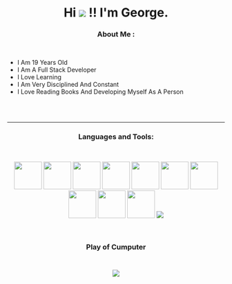 <!-- Intro -->


<h1 align="center">Hi <img src="https://media.tenor.com/kGe0A0NBA8kAAAAi/one-piece-pixel.gif" style="width: 4rem height: 4rem"/>  !! I'm George.</h1<img src="https://media.tenor.com/kGe0A0NBA8kAAAAi/one-piece-pixel.gif" style="width: 4rem height: 4rem"/> 
<h3 align="center">About Me :</h3>  
<br>
<ul>
    <li>I Am 19 Years Old</li>
    <li>I Am A Full Stack Developer</li>
    <li>I Love Learning</li>
    <li>I Am Very Disciplined And Constant</li>
    <li>I Love Reading Books And Developing Myself As A Person</li>
</ul>
<br>


</div>
<br>
<hr>
<!-- Tech Stack --> 

<h3 align="Center">Languages and Tools:</h3>  
<br>
<p align="center">
<img src="https://i.postimg.cc/G3SVWLdV/logos-sebas-Html.png"    style="height: 4rem"/>
<img src="https://i.postimg.cc/rmczL62R/logos-sebas-Css.png"    style="height: 4rem"/>
<img src="https://i.postimg.cc/tC0R0Qdq/logos-sebas-Java-Script.png" style="height: 4rem"/>
<img src="https://i.postimg.cc/5tQkWGSJ/logos-sebas-Java.png"   style="height: 4rem"/>
<img src="https://i.postimg.cc/Hxyx5p0N/logos-sebas-Python.png" style="height: 4rem"/>
<img src="https://i.postimg.cc/SNDyn2Fs/logos-sebas-Php.png"    style="height: 4rem"/>
<img src="https://i.postimg.cc/zGb9qVq4/logos-sebas-Mysql.png" style="height: 4rem"/>
<img src="https://i.postimg.cc/65YvBpMV/logos-sebas-Git.png"   style="height: 4rem"/>
<img src="https://i.postimg.cc/7hjQsDkv/Logo-React.png"        style="height: 4rem"/>
<img src="https://i.postimg.cc/T1K4J1Bq/Logo-Node-Js.png"      style="height: 4rem"/>

<img src="https://media.tenor.com/kGe0A0NBA8kAAAAi/one-piece-pixel.gif" style="width: 4rem height: 4rem"/> 

</p>
<br>
<!-- Gif Dino -->

 <div align="center">
     <h3 aling="center">Play of Cumputer<h3>
         <br>
   <img src="https://raw.githubusercontent.com/saadeghi/saadeghi/master/dino.gif" /><br><br>
 </div>

         

